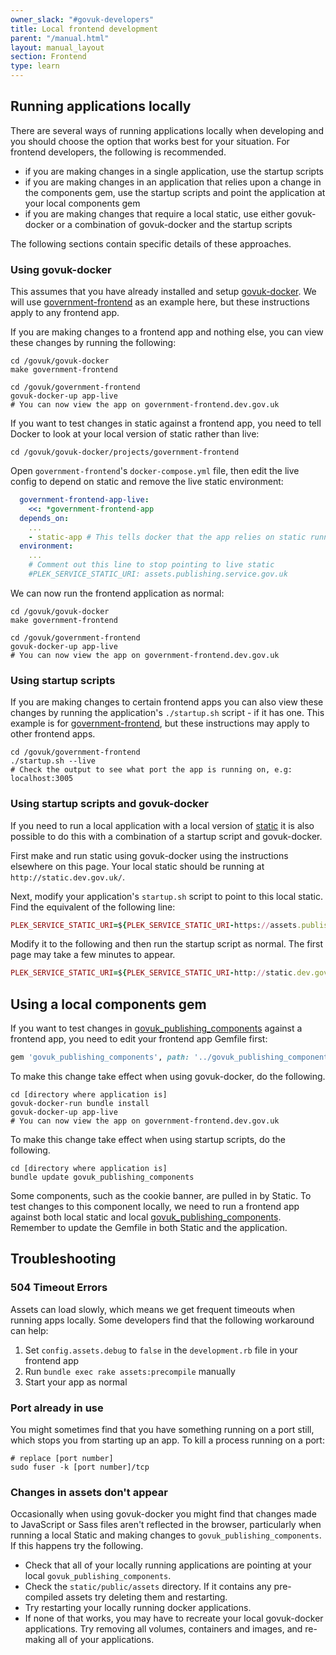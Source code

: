 ```yaml
---
owner_slack: "#govuk-developers"
title: Local frontend development
parent: "/manual.html"
layout: manual_layout
section: Frontend
type: learn
---
```


## Running applications locally

There are several ways of running applications locally when developing and you should choose the option that works best for your situation. For frontend developers, the following is recommended.

- if you are making changes in a single application, use the startup scripts
- if you are making changes in an application that relies upon a change in the components gem, use the startup scripts and point the application at your local components gem
- if you are making changes that require a local static, use either govuk-docker or a combination of govuk-docker and the startup scripts

The following sections contain specific details of these approaches.

### Using govuk-docker

This assumes that you have already installed and setup [govuk-docker]. We will use [government-frontend] as an example here, but these instructions apply to any frontend app.

If you are making changes to a frontend app and nothing else, you can view these changes by running the following:

```shell
cd /govuk/govuk-docker
make government-frontend

cd /govuk/government-frontend
govuk-docker-up app-live
# You can now view the app on government-frontend.dev.gov.uk
```

If you want to test changes in static against a frontend app, you need to tell Docker to look at your local version of static rather than live:

```shell
cd /govuk/govuk-docker/projects/government-frontend
```

Open `government-frontend`'s `docker-compose.yml` file, then edit the live config to depend on static and remove the live static environment:

```yaml
  government-frontend-app-live:
    <<: *government-frontend-app
  depends_on:
    ...
    - static-app # This tells docker that the app relies on static running locally
  environment:
    ...
    # Comment out this line to stop pointing to live static
    #PLEK_SERVICE_STATIC_URI: assets.publishing.service.gov.uk
```

We can now run the frontend application as normal:

```shell
cd /govuk/govuk-docker
make government-frontend

cd /govuk/government-frontend
govuk-docker-up app-live
# You can now view the app on government-frontend.dev.gov.uk
```

### Using startup scripts

If you are making changes to certain frontend apps you can also view these changes by running the application's `./startup.sh` script - if it has one. This example is for [government-frontend], but these instructions may apply to other frontend apps.

```shell
cd /govuk/government-frontend
./startup.sh --live
# Check the output to see what port the app is running on, e.g: localhost:3005
```

### Using startup scripts and govuk-docker

If you need to run a local application with a local version of [static] it is also possible to do this with a combination of a startup script and govuk-docker.

First make and run static using govuk-docker using the instructions elsewhere on this page. Your local static should be running at `http://static.dev.gov.uk/`.

Next, modify your application's `startup.sh` script to point to this local static. Find the equivalent of the following line:

```ruby
PLEK_SERVICE_STATIC_URI=${PLEK_SERVICE_STATIC_URI-https://assets.publishing.service.gov.uk}
```

Modify it to the following and then run the startup script as normal. The first page may take a few minutes to appear.

```ruby
PLEK_SERVICE_STATIC_URI=${PLEK_SERVICE_STATIC_URI-http://static.dev.gov.uk}
```

## Using a local components gem

If you want to test changes in [govuk_publishing_components] against a frontend app, you need to edit your frontend app Gemfile first:

```ruby
gem 'govuk_publishing_components', path: '../govuk_publishing_components'
```

To make this change take effect when using govuk-docker, do the following.

```shell
cd [directory where application is]
govuk-docker-run bundle install
govuk-docker-up app-live
# You can now view the app on government-frontend.dev.gov.uk
```

To make this change take effect when using startup scripts, do the following.

```shell
cd [directory where application is]
bundle update govuk_publishing_components
```

Some components, such as the cookie banner, are pulled in by Static. To test changes to this component locally, we need to run a frontend app against both local static and local [govuk_publishing_components]. Remember to update the Gemfile in both Static and the application.

## Troubleshooting

### 504 Timeout Errors

Assets can load slowly, which means we get frequent timeouts when running apps locally. Some developers find that the following workaround can help:

1. Set `config.assets.debug` to `false` in the `development.rb` file in your frontend app
1. Run `bundle exec rake assets:precompile` manually
1. Start your app as normal

### Port already in use

You might sometimes find that you have something running on a port still, which stops you from starting up an app. To kill a process running on a port:

```shell
# replace [port number]
sudo fuser -k [port number]/tcp
```

[govuk_app_config]: https://github.com/alphagov/govuk_app_config
[frontend]: https://github.com/alphagov/frontend
[static]: https://github.com/alphagov/static
[govuk_publishing_components]: https://github.com/alphagov/govuk_publishing_components
[government-frontend]: https://github.com/alphagov/government-frontend
[govuk-docker]: https://github.com/alphagov/govuk-docker/blob/master/README.md

### Changes in assets don't appear

Occasionally when using govuk-docker you might find that changes made to JavaScript or Sass files aren't reflected in the browser, particularly when running a local Static and making changes to `govuk_publishing_components`. If this happens try the following.

- Check that all of your locally running applications are pointing at your local `govuk_publishing_components`.
- Check the `static/public/assets` directory. If it contains any pre-compiled assets try deleting them and restarting.
- Try restarting your locally running docker applications.
- If none of that works, you may have to recreate your local govuk-docker applications. Try removing all volumes, containers and images, and re-making all of your applications.
